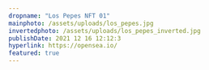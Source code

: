 ```yaml
---
dropname: "Los Pepes NFT 01"
mainphoto: /assets/uploads/los_pepes.jpg
invertedphoto: /assets/uploads/los_pepes_inverted.jpg
publishDate: 2021 12 16 12:12:3
hyperlink: https://opensea.io/
featured: true
---
```

